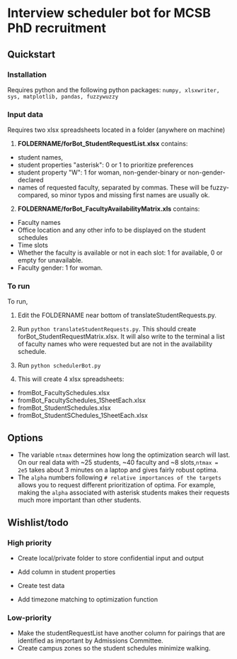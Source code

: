 
# Interview scheduler bot for MCSB PhD recruitment

## Quickstart

### Installation

Requires python and the following python packages:
`` numpy, xlsxwriter, sys, matplotlib, pandas, fuzzywuzzy ``

### Input data

Requires two xlsx spreadsheets located in a folder (anywhere on machine)

1. __FOLDERNAME/forBot_StudentRequestList.xlsx__ contains:
 - student names,
 - student properties "asterisk": 0 or 1 to prioritize preferences
 - student property "W": 1 for woman, non-gender-binary or non-gender-declared
 - names of requested faculty, separated by commas. These will be fuzzy-compared, so minor typos and missing first names are usually ok.

2. __FOLDERNAME/forBot_FacultyAvailabilityMatrix.xls__ contains:
 - Faculty names
 - Office location and any other info to be displayed on the student schedules
 - Time slots
 - Whether the faculty is available or not in each slot: 1 for available, 0 or empty for unavailable.
 - Faculty gender: 1 for woman.

### To run

To run,
1. Edit the FOLDERNAME near bottom of translateStudentRequests.py.
2. Run ```python translateStudentRequests.py```.  This should create forBot_StudentRequestMatrix.xlsx. It will also write to the terminal a list of faculty names who were requested but are not in the availability schedule.
3. Run ``python schedulerBot.py``

4. This will create 4 xlsx spreadsheets:
 - fromBot_FacultySchedules.xlsx
 - fromBot_FacultySchedules_1SheetEach.xlsx
 - fromBot_StudentSchedules.xlsx
 - fromBot_StudentSChedules_1SheetEach.xlsx


## Options

* The variable ``ntmax`` determines how long the optimization search will last. On our real data with ~25 students, ~40 faculty and ~8 slots,``ntmax = 2e5`` takes about 3 minutes on a laptop and gives fairly robust optima.
* The ``alpha`` numbers following ``# relative importances of the targets`` allows you to request different prioritization of optima. For example, making the ``alpha`` associated with asterisk students makes their requests much more important than other students.


## Wishlist/todo

### High priority
* Create local/private folder to store confidential input and output
* Add column in student properties

* Create test data
* Add timezone matching to optimization function


### Low-priority
* Make the studentRequestList have another column for pairings that are identified as important by Admissions Committee.
* Create campus zones so the student schedules minimize walking.
